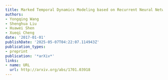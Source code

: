 ```yaml
---
title: Marked Temporal Dynamics Modeling based on Recurrent Neural Network
authors:
- Yongqing Wang
- Shenghua Liu
- Huawei Shen
- Xueqi Cheng
date: '2017-01-01'
publishDate: '2025-05-07T04:22:07.114943Z'
publication_types:
- preprint
publication: '*arXiv*'
links:
- name: URL
  url: http://arxiv.org/abs/1701.03918
---
```

